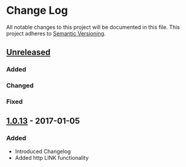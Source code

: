 # Change Log
All notable changes to this project will be documented in this file.
This project adheres to [Semantic Versioning](http://semver.org/).

## [Unreleased]
### Added

### Changed

### Fixed

## [1.0.13] - 2017-01-05
### Added
- Introduced Changelog
- Added http LINK functionality


[comment]: # (Build Comparison Links)

[unreleased]: https://github.com/Penneo/sdk-js/compare/1.0.13...HEAD
[1.0.13]: https://github.com/Penneo/sdk-js/compare/1.0.13...1.0.12

[comment]: # (Issue Links)
[\#0]: https://github.com/Penneo/sdk-js/issues/0

